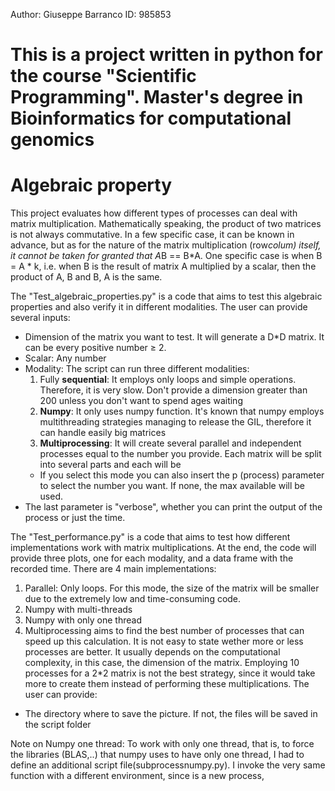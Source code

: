 Author: Giuseppe Barranco
ID: 985853 
# This is a project written in python for the course "Scientific Programming". Master's degree in Bioinformatics for computational genomics



# Algebraic property

This project evaluates how different types of processes can deal with matrix multiplication.
Mathematically speaking, the product of two matrices is not always commutative. In a few specific case, it can be known in advance, but as for the nature of the matrix multiplication (row*colum) itself, it cannot be taken for granted that A*B == B*A.
One specific case is when B = A * k, i.e. when B is the result of matrix A multiplied by a scalar, then the product of A, B and B, A is the same. 

The "Test_algebraic_properties.py" is a code that aims to test this algebraic properties and also verify it in different modalities. The user can provide several inputs:
* Dimension of the matrix you want to test. It will generate a D*D matrix. It can be every positive number ≥ 2. 
* Scalar: Any number
* Modality: The script can run three different modalities:
  1. Fully **sequential**: It employs only loops and simple operations. Therefore, it is very slow. Don't provide a dimension greater than 200 unless you don't want to spend ages waiting
  2. **Numpy**: It only uses numpy function. It's known that numpy employs multithreading strategies managing to release the GIL, therefore it can handle easily big matrices
  3. **Multiprocessing**: It will create several parallel and independent processes equal to the number you provide. Each matrix will be split into several parts and each will be
    * If you select this mode you can also insert the p (process) parameter to select the number you
      want. If none, the max available will be used. 
* The last parameter is "verbose", whether you can print the output of the process or just the time.


The "Test_performance.py" is a code that aims to test how different implementations work with matrix multiplications. At the end, the code will provide three plots, one for each modality, and a data frame with the recorded time. There are 4 main implementations: 
1. Parallel: Only loops. For this mode, the size of the matrix will be smaller due to the extremely low and time-consuming code.
2. Numpy with multi-threads
3. Numpy with only one thread
4. Multiprocessing aims to find the best number of processes that can speed up this calculation. It is not easy to state wether more or less processes are better. It usually depends on the computational complexity, in this case, the dimension of the matrix. Employing 10 processes for a 2*2 matrix is not the best strategy, since it would take more to create them instead of performing these multiplications. 
The user can provide:
* The directory where to save the picture. If not, the files will be saved in the script folder



Note on Numpy one thread: To work with only one thread, that is, to force the libraries (BLAS,..) that numpy uses to have only one thread, I had to define an additional script file(subprocessnumpy.py). I invoke the very same function with a different environment, since is a new process, 
